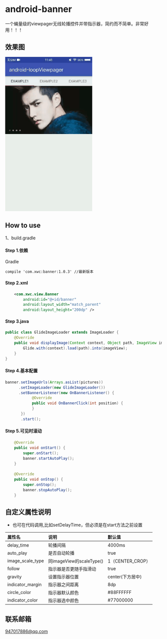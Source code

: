 # android-banner


一个蝇量级的viewpager无线轮播控件并带指示器，简约而不简单。非常好用！！！
<br>
## 效果图
<img src="/gif/app.gif" width="280px"/>

## How to use
1、build.gradle

#### Step 1.依赖
Gradle 
```
compile 'com.xwc:banner:1.0.3' //最新版本

```

#### Step 2.xml

``` xml
    <com.xwc.view.Banner
        android:id="@+id/banner"
        android:layout_width="match_parent"
        android:layout_height="200dp" />
```

#### Step 3.java
```java
public class GlideImageLoader extends ImageLoader {
    @Override
    public void displayImage(Context context, Object path, ImageView imageView) {
        Glide.with(context).load(path).into(imageView);
    }
}
```

#### Step 4.基本配置

```java
banner.setImageUrls(Arrays.asList(pictures))
      .setImageLoader(new GlideImageLoader())
      .setBannerListener(new OnBannerListener() {
            @Override
            public void OnBannerClick(int position) {
            }
       })
       .start();

```

#### Step 5.可见时滚动
```java
    @Override
    public void onStart() {
        super.onStart();
        banner.startAutoPlay();
    }

    @Override
    public void onStop() {
        super.onStop();
        banner.stopAutoPlay();
    }
```


## 自定义属性说明
* 也可在代码调用,比如setDelayTime，但必须是在start方法之前设置

属性名 | 说明 | 默认值
:----------- | :----------- | :-----------
delay_time         | 轮播间隔        | 4000ms
auto_play         | 是否自动轮播        | true
image_scale_type         | 同imageView的scaleType()        | 1（CENTER_CROP）
follow         | 指示器是否更随手指滑动        | true
gravity         | 设置指示器位置        | center(下方居中)
indicator_margin         | 指示器之间距离        | 8dp
circle_color         | 指示器默认颜色        | #88FFFFFF
indicator_color         | 指示器选中颜色        | #77000000

## 联系邮箱
<a href="947017886@qq.com" target="_blank">947017886@qq.com</a>
